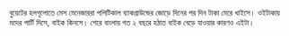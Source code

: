বুয়েটের হলগূলোতে মেস মেনেজাররা পলিটিকাল ব্যাকগ্রাউন্ডের জোড়ে দিনের পর দিন টাকা মেরে খাইসে। ওইটাকায় মদের পার্টি দিসে,  বাইক কিনসে। শেরে বাংলায় গত ২ বছরে হঠাত বাইক বেড়ে যাওয়ার কারণও এইটা।    